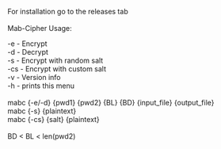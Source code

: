 For installation go to the releases tab\
\
Mab-Cipher Usage:
           
-e  - Encrypt\
-d  - Decrypt\
-s  - Encrypt with random salt\
-cs - Encrypt with custom salt\
-v  - Version info\
-h  - prints this menu\
\
mabc {-e/-d} {pwd1} {pwd2} {BL} {BD} {input_file} {output_file}\
mabc {-s} {plaintext}\
mabc {-cs} {salt} {plaintext}\
\
BD < BL < len(pwd2)
